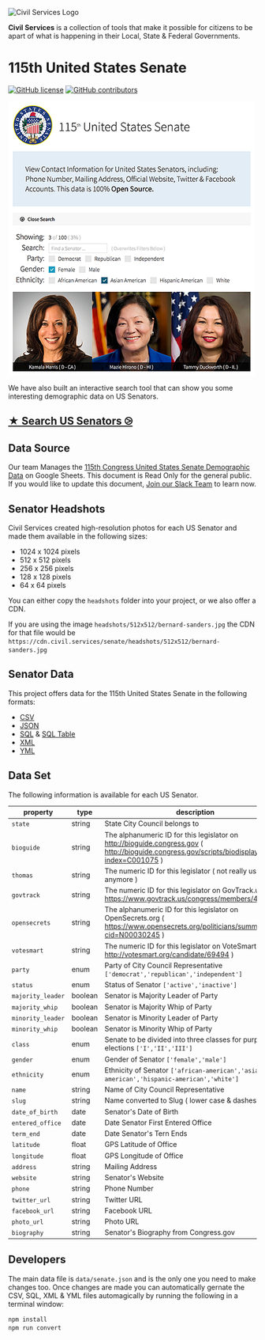 ![Civil Services Logo](https://cdn.civil.services/common/github-logo.png "Civil Services Logo")

__Civil Services__ is a collection of tools that make it possible for citizens to be apart of what is happening in their Local, State & Federal Governments.


115th United States Senate
===

[![GitHub license](https://img.shields.io/badge/license-MIT-blue.svg?style=flat)](https://raw.githubusercontent.com/CivilServiceUSA/api/master/LICENSE)  [![GitHub contributors](https://img.shields.io/github/contributors/CivilServiceUSA/api.svg)](https://github.com/CivilServiceUSA/api/graphs/contributors)

![Screenshot](screenshot.jpg "Screenshot")

We have also built an interactive search tool that can show you some interesting demographic data on US Senators.

## [★ Search US Senators ⧁](https://civilserviceusa.github.io/us-senate/)


Data Source
---

Our team Manages the [115th Congress United States Senate Demographic Data](http://bit.ly/115th-congress-us-senate) on Google Sheets.  This document is Read Only for the general public.  If you would like to update this document, [Join our Slack Team](https://slack.civil.services/bkx7n2) to learn now.


Senator Headshots
---

Civil Services created high-resolution photos for each US Senator and made them available in the following sizes:

* 1024 x 1024 pixels
* 512 x 512 pixels
* 256 x 256 pixels
* 128 x 128 pixels
* 64 x 64 pixels

You can either copy the `headshots` folder into your project, or we also offer a CDN.

If you are using the image `headshots/512x512/bernard-sanders.jpg` the CDN for that file would be `https://cdn.civil.services/senate/headshots/512x512/bernard-sanders.jpg`


Senator Data
---

This project offers data for the 115th United States Senate in the following formats:

* [CSV](us-senate/data/senate.csv)
* [JSON](us-senate/data/senate.json)
* [SQL](us-senate/data/senate.sql) & [SQL Table](us-senate/data/us-senate.table.sql) 
* [XML](us-senate/data/senate.xml)
* [YML](us-senate/data/senate.yml)


Data Set
---

The following information is available for each US Senator.

property          | type    | description
------------------|---------|------------
`state`           | string  | State City Council belongs to
`bioguide`        | string  | The alphanumeric ID for this legislator on http://bioguide.congress.gov ( http://bioguide.congress.gov/scripts/biodisplay.pl?index=C001075 )
`thomas`          | string  | The numeric ID for this legislator ( not really used anymore )
`govtrack`        | string  | The numeric ID for this legislator on GovTrack.us ( https://www.govtrack.us/congress/members/412630 )
`opensecrets`     | string  | The alphanumeric ID for this legislator on OpenSecrets.org ( https://www.opensecrets.org/politicians/summary.php?cid=N00030245 )
`votesmart`       | string  | The numeric ID for this legislator on VoteSmart.org ( http://votesmart.org/candidate/69494 )
`party`           | enum    | Party of City Council Representative `['democrat','republican','independent']`
`status`          | enum    | Status of Senator `['active','inactive']`
`majority_leader` | boolean | Senator is Majority Leader of Party
`majority_whip`   | boolean | Senator is Majority Whip of Party
`minority_leader` | boolean | Senator is Minority Leader of Party
`minority_whip`   | boolean | Senator is Minority Whip of Party
`class`           | enum    | Senate to be divided into three classes for purposes of elections `['I','II','III']`
`gender`          | enum    | Gender of Senator `['female','male']`
`ethnicity`       | enum    | Ethnicity of Senator `['african-american','asian-american','hispanic-american','white']`
`name`            | string  | Name of City Council Representative
`slug`            | string  | Name converted to Slug ( lower case & dashes only )
`date_of_birth`   | date    | Senator's Date of Birth
`entered_office`  | date    | Date Senator First Entered Office
`term_end`        | date    | Date Senator's Tern Ends
`latitude`        | float   | GPS Latitude of Office
`longitude`       | float   | GPS Longitude of Office
`address`         | string  | Mailing Address
`website`         | string  | Senator's Website
`phone`           | string  | Phone Number
`twitter_url`     | string  | Twitter URL
`facebook_url`    | string  | Facebook URL
`photo_url`       | string  | Photo URL
`biography`       | string  | Senator's Biography from Congress.gov


Developers
---

The main data file is `data/senate.json` and is the only one you need to make changes too.  Once changes are made
you can automatically gernate the CSV, SQL, XML & YML files automagically by running the following in a terminal window:

```bash
npm install
npm run convert
```